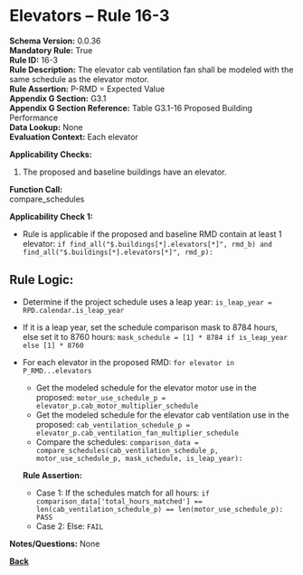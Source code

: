 # Elevators – Rule 16-3  
**Schema Version:** 0.0.36        
**Mandatory Rule:** True          
**Rule ID:** 16-3  
**Rule Description:** The elevator cab ventilation fan shall be modeled with the same schedule as the elevator motor.  
**Rule Assertion:** P-RMD = Expected Value                                          
**Appendix G Section:** G3.1  
**Appendix G Section Reference:** Table G3.1-16 Proposed Building Performance  
**Data Lookup:** None  
**Evaluation Context:** Each elevator  

**Applicability Checks:**  
  1. The proposed and baseline buildings have an elevator.  

**Function Call:**  
compare_schedules

**Applicability Check 1:**
- Rule is applicable if the proposed and baseline RMD contain at least 1 elevator: `if find_all("$.buildings[*].elevators[*]", rmd_b) and find_all("$.buildings[*].elevators[*]", rmd_p):`

## Rule Logic:
- Determine if the project schedule uses a leap year: `is_leap_year = RPD.calendar.is_leap_year`
- If it is a leap year, set the schedule comparison mask to 8784 hours, else set it to 8760 hours: `mask_schedule = [1] * 8784 if is_leap_year else [1] * 8760`
- For each elevator in the proposed RMD: `for elevator in P_RMD...elevators`
  - Get the modeled schedule for the elevator motor use in the proposed: `motor_use_schedule_p = elevator_p.cab_motor_multiplier_schedule`
  - Get the modeled schedule for the elevator cab ventilation use in the proposed: `cab_ventilation_schedule_p = elevator_p.cab_ventilation_fan_multiplier_schedule`
  - Compare the schedules: `comparison_data = compare_schedules(cab_ventilation_schedule_p, motor_use_schedule_p, mask_schedule, is_leap_year):`  
  
  **Rule Assertion:**  
    - Case 1: If the schedules match for all hours: `if comparison_data['total_hours_matched'] == len(cab_ventilation_schedule_p) == len(motor_use_schedule_p): PASS`
    - Case 2: Else: `FAIL`

**Notes/Questions:**
None

 **[Back](../_toc.md)**